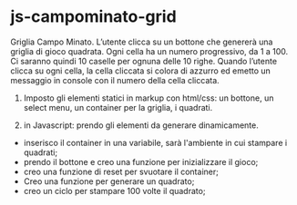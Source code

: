 # js-campominato-grid
Griglia Campo Minato. L’utente clicca su un bottone che genererà una griglia di gioco quadrata. Ogni cella ha un numero progressivo, da 1 a 100. Ci saranno quindi 10 caselle per ognuna delle 10 righe. Quando l’utente clicca su ogni cella, la cella cliccata si colora di azzurro ed emetto un messaggio in console con il numero della cella cliccata.


1. Imposto gli elementi statici in markup con html/css: un bottone, un select menu, un container per la griglia, i quadrati.

2. in Javascript: prendo gli elementi da generare dinamicamente.
  - inserisco il container in una variabile, sarà l'ambiente in cui stampare i quadrati;
  - prendo il bottone e creo una funzione per inizializzare il gioco;
  - creo una funzione di reset per svuotare il container;
  - Creo una funzione per generare un quadrato;
  - creo un ciclo per stampare 100 volte il quadrato;

 